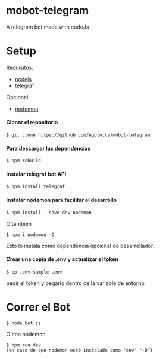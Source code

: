 # mobot-telegram
A telegram bot made with nodeJs



# Setup

Requisitos:
- [nodejs](https://nodejs.org/es/)
- [telegraf](https://telegraf.js.org/)

Opcional:
- [nodemon](https://www.npmjs.com/package/nodemon)

#### Clonar el repositorio
    $ git clone https://github.com/egblotta/mobot-telegram

#### Para descargar las dependencias
    $ npm rebuild
#### Instalar telegraf bot API
    $ npm install telegraf

#### Instalar nodemon para facilitar el desarrollo
    $ npm install --save-dev nodemon

O también

    $ npm i nodemon -D

Esto lo instala como dependencia opcional de desarrollador.


#### Crear una copia de .env y actualizar el token

    $ cp .env-sample .env

pedir el token y pegarlo dentro de la variable de entorno


# Correr el Bot

    $ node bot.js

O con nodemon

    $ npm run dev 
    (en caso de que nodemon esté instalado como 'dev' "-D")


